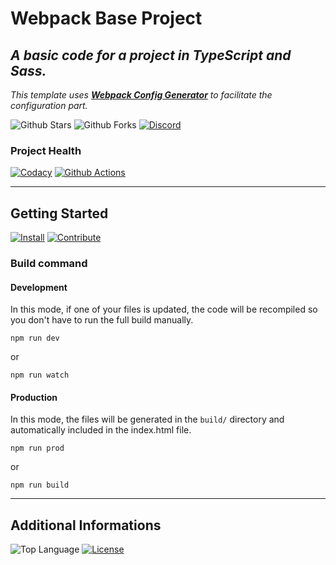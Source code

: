 # Webpack Base Project

## *A basic code for a project in TypeScript and Sass.*

*This template uses **[Webpack Config Generator](https://github.com/MorganCaron/webpack-config-generator)** to facilitate the configuration part.*

![Github Stars](https://img.shields.io/github/stars/MorganCaron/webpack-base-project?style=for-the-badge)
![Github Forks](https://img.shields.io/github/forks/MorganCaron/webpack-base-project?style=for-the-badge)
[![Discord](https://img.shields.io/discord/268838260153909249?label=Chat&logo=Discord&style=for-the-badge)](https://discord.gg/mxZvun4)

### Project Health
[![Codacy](https://img.shields.io/codacy/grade/d5b23e1df419455dbf66baee6b9a355d?logo=Codacy&style=for-the-badge)](https://www.codacy.com/manual/MorganCaron/webpack-base-project)
[![Github Actions](https://img.shields.io/github/workflow/status/MorganCaron/webpack-base-project/Documentation%20deployment?logo=Github&style=for-the-badge)](https://github.com/MorganCaron/webpack-base-project/actions?query=workflow%3A%22Documentation+deployment%22)

---

## Getting Started
[![Install](https://img.shields.io/badge/-Install-blue?style=for-the-badge)](INSTALL.md)
[![Contribute](https://img.shields.io/badge/-Contribute-blue?style=for-the-badge)](CONTRIBUTING.md)

### Build command

#### Development
In this mode, if one of your files is updated, the code will be recompiled so you don't have to run the full build manually.
```console
npm run dev
```
or
```console
npm run watch
```

#### Production
In this mode, the files will be generated in the `build/` directory and automatically included in the index.html file.
```console
npm run prod
```
or
```console
npm run build
```

---

## Additional Informations
![Top Language](https://img.shields.io/github/languages/top/MorganCaron/webpack-base-project?style=for-the-badge)
[![License](https://img.shields.io/github/license/MorganCaron/webpack-base-project?style=for-the-badge)](https://github.com/MorganCaron/webpack-base-project/blob/master/LICENSE)
